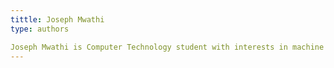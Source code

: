 ```yaml
---
tittle: Joseph Mwathi
type: authors

Joseph Mwathi is Computer Technology student with interests in machine learning and Data Science. When away from the computer, he loves swimming and VFX designs.
---
```

